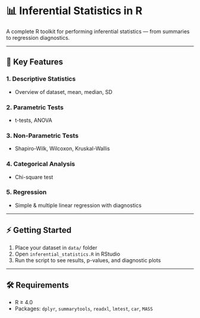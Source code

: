 # 📊 Inferential Statistics in R

A complete R toolkit for performing inferential statistics — from summaries to regression diagnostics.

---

## 🔹 Key Features

### 1. Descriptive Statistics
- Overview of dataset, mean, median, SD

### 2. Parametric Tests
- t-tests, ANOVA

### 3. Non-Parametric Tests
- Shapiro-Wilk, Wilcoxon, Kruskal-Wallis

### 4. Categorical Analysis
- Chi-square test

### 5. Regression
- Simple & multiple linear regression with diagnostics

---

## ⚡ Getting Started

1. Place your dataset in `data/` folder  
2. Open `inferential_statistics.R` in RStudio  
3. Run the script to see results, p-values, and diagnostic plots

---

## 🛠 Requirements

- R ≥ 4.0  
- Packages: `dplyr`, `summarytools`, `readxl`, `lmtest`, `car`, `MASS`  

